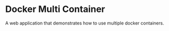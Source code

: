# Docker Multi Container

A web application that demonstrates how to use multiple docker containers.
